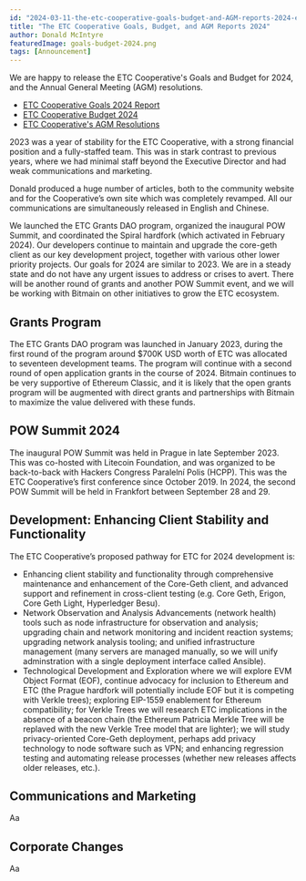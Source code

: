 ```yaml
---
id: "2024-03-11-the-etc-cooperative-goals-budget-and-AGM-reports-2024-en"
title: "The ETC Cooperative Goals, Budget, and AGM Reports 2024"
author: Donald McIntyre
featuredImage: goals-budget-2024.png
tags: [Announcement]
---
```


We are happy to release the ETC Cooperative's Goals and Budget for 2024, and the Annual General Meeting (AGM) resolutions.

* [ETC Cooperative Goals 2024 Report](/2024-etc-cooperative-goals.pdf)
* [ETC Cooperative Budget 2024](/etc-cooperative-budget-2024.xlsx)
* [ETC Cooperative's AGM Resolutions](/xxx)

2023 was a year of stability for the ETC Cooperative, with a strong financial position and a fully-staffed team.  This was in stark contrast to previous years, where we had minimal staff beyond the Executive Director and had weak communications and marketing.

Donald produced a huge number of articles, both to the community website and for the Cooperative’s own site which was completely revamped.  All our communications are simultaneously released in English and Chinese.

We launched the ETC Grants DAO program, organized the inaugural POW Summit, and coordinated the Spiral hardfork (which activated in February 2024).  Our developers continue to maintain and upgrade the core-geth client as our key development project, together with various other lower priority projects.
Our goals for 2024 are similar to 2023.  We are in a steady state and do not have any urgent issues to address or crises to avert.   There will be another round of grants and another POW Summit event, and we will be working with Bitmain on other initiatives to grow the ETC ecosystem.

## Grants Program

The ETC Grants DAO program was launched in January 2023, during the first round of the program around $700K USD worth of ETC was allocated to seventeen development teams. The program will continue with a second round of open application grants in the course of 2024. Bitmain continues to be very supportive of Ethereum Classic, and it is likely that the open grants program will be augmented with direct grants and partnerships with Bitmain to maximize the value delivered with these funds.

## POW Summit 2024

The inaugural POW Summit was held in Prague in late September 2023.  This was co-hosted with Litecoin Foundation, and was organized to be back-to-back with Hackers Congress Paralelní Polis (HCPP).  This was the ETC Cooperative’s first conference since October 2019. In 2024, the second POW Summit will be held in Frankfort between September 28 and 29. 

## Development: Enhancing Client Stability and Functionality

The ETC Cooperative’s proposed pathway for ETC for 2024 development is:

- Enhancing client stability and functionality through comprehensive maintenance and enhancement of the Core-Geth client, and advanced support and refinement in cross-client testing (e.g. Core Geth, Erigon, Core Geth Light, Hyperledger Besu).
- Network Observation and Analysis Advancements (network health) tools such as node infrastructure for observation and analysis; upgrading chain and network monitoring and incident reaction systems; upgrading network analysis tooling; and unified infrastructure management (many servers are managed manually, so we will unify adminstration with a single deployment interface called Ansible).
- Technological Development and Exploration where we will explore EVM Object Format (EOF), continue advocacy for inclusion to Ethereum and ETC (the Prague hardfork will potentially include EOF but it is competing with Verkle trees); exploring EIP-1559 enablement for Ethereum compatibility; for Verkle Trees we will research ETC implications in the absence of a beacon chain (the Ethereum Patricia Merkle Tree will be replaved with the new Verkle Tree model that are lighter); we will study privacy-oriented Core-Geth deployment, perhaps add privacy technology to node software such as VPN; and enhancing regression testing and automating release processes (whether new releases affects older releases, etc.).


## Communications and Marketing

Aa

## Corporate Changes

Aa 
